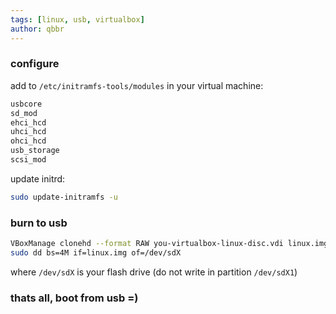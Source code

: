 ```yaml
---
tags: [linux, usb, virtualbox]
author: qbbr
---
```


### configure

add to `/etc/initramfs-tools/modules` in your virtual machine:

```bash
usbcore
sd_mod
ehci_hcd
uhci_hcd
ohci_hcd
usb_storage
scsi_mod
```

update initrd:

```bash
sudo update-initramfs -u
```

### burn to usb

```bash
VBoxManage clonehd --format RAW you-virtualbox-linux-disc.vdi linux.img
sudo dd bs=4M if=linux.img of=/dev/sdX
```

where `/dev/sdX` is your flash drive (do not write in partition `/dev/sdX1`)

### thats all, boot from usb =)
